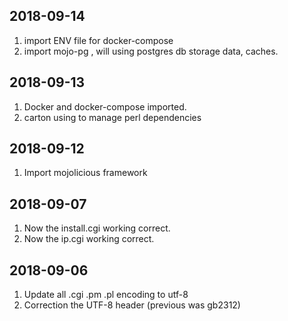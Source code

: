 
## 2018-09-14

1. import ENV file for docker-compose
2. import mojo-pg , will using postgres db storage data, caches.

## 2018-09-13

1. Docker and docker-compose imported.
2. carton using to manage perl dependencies

## 2018-09-12

1. Import mojolicious framework

## 2018-09-07
1. Now the install.cgi working correct.
2. Now the ip.cgi working correct.

## 2018-09-06

1. Update all .cgi .pm .pl encoding to utf-8
2. Correction the UTF-8 header (previous was gb2312)